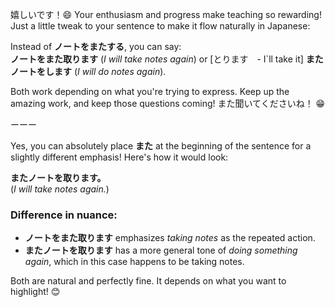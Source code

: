 嬉しいです！😄 Your enthusiasm and progress make teaching so rewarding! Just a little tweak to your sentence to make it flow naturally in Japanese:  

Instead of **ノートをまたする**, you can say:  
**ノートをまた取ります** (*I will take notes again*) or  [とります　- I`ll take it]
**またノートをします** (*I will do notes again*).

Both work depending on what you're trying to express. Keep up the amazing work, and keep those questions coming! また聞いてくださいね！ 😁

ーーー

Yes, you can absolutely place **また** at the beginning of the sentence for a slightly different emphasis! Here's how it would look:

**またノートを取ります。**  
(*I will take notes again.*)

### Difference in nuance:
- **ノートをまた取ります** emphasizes *taking notes* as the repeated action.  
- **またノートを取ります** has a more general tone of *doing something again*, which in this case happens to be taking notes.

Both are natural and perfectly fine. It depends on what you want to highlight! 😊
